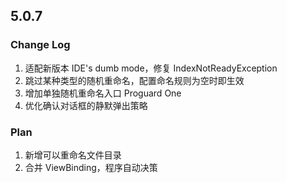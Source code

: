 ## 5.0.7
### Change Log
1. 适配新版本 IDE's dumb mode，修复 IndexNotReadyException
2. 跳过某种类型的随机重命名，配置命名规则为空时即生效
3. 增加单独随机重命名入口 Proguard One
4. 优化确认对话框的静默弹出策略
### Plan
1. 新增可以重命名文件目录
2. 合并 ViewBinding，程序自动决策